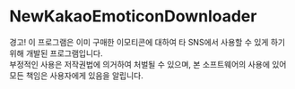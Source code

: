 # NewKakaoEmoticonDownloader

경고! 이 프로그램은 이미 구매한 이모티콘에 대하여 타 SNS에서 사용할 수 있게 하기 위해 개발된 프로그램입니다.  
부정적인 사용은 저작권법에 의거하여 처벌될 수 있으며, 본 소프트웨어의 사용에 있어 모든 책임은 사용자에게 있음을 알립니다.
